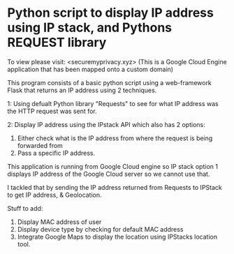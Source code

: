 # Python script to display IP address using IP stack, and Pythons REQUEST library

To view please visit: <securemyprivacy.xyz> (This is a Google Cloud Engine application that has been mapped onto a custom domain)

This program consists of a basic python script using a web-framework Flask that returns an IP address using 2 techniques.

1: Using defualt Python library "Requests" to see for what IP address was the HTTP request was sent for.

2: Display IP address using the IPstack API which also has 2 options:
1. Either check what is the IP address from where the request is being forwarded from 
2. Pass a specific IP address. 

This application is running from Google Cloud engine so IP stack option 1 displays IP address of the Google Cloud server so we cannot use that. 

I tackled that by sending the IP address returned from Requests to IPStack to get IP address, & Geolocation.

Stuff to add:
1. Display MAC address of user
2. Display device type by checking for default MAC address
3. Integrate Google Maps to display the location using IPStacks location tool. 
